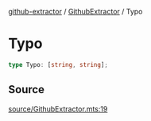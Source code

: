 [github-extractor](../../index.md) / [GithubExtractor](../index.md) / Typo

# Typo

```ts
type Typo: [string, string];
```

## Source

[source/GithubExtractor.mts:19](https://github.com/bn-l/GithubExtractor/blob/0fe9471/source/GithubExtractor.mts#L19)
